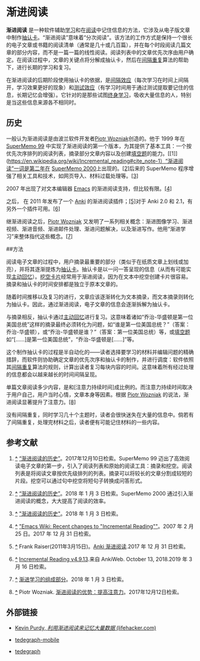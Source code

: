 # 渐进阅读

 **渐进阅读** 是一种软件辅助[学习](https://en.wikipedia.org/wiki/Learning)和在[阅读](https://en.wikipedia.org/wiki/Reading)中记住信息的方法，它涉及从电子版文章中制作[抽认卡](https://en.wikipedia.org/wiki/Flashcard)。“渐进阅读”意味着“分次阅读”。该方法的工作方式是保持一个很长的电子文章或书籍的阅读清单（通常是几十或几百篇），并在每个时段阅读几篇文章的部分内容，而不是一篇一篇的线性阅读。阅读列表中的文章优先次序由用户确定。在阅读过程中，文章的关键点将分解成抽认卡，然后在[间隔重复](https://en.wikipedia.org/wiki/Spaced_repetition)算法的帮助下，进行长期的学习和复习。

在渐进阅读的后期阶段使用抽认卡的依据，是[间隔效应](https://en.wikipedia.org/wiki/Spacing_effect)（每次学习在时间上间隔开，学习效果更好的现象）和[测试效应](https://en.wikipedia.org/wiki/Testing_effect)（有学习时间用于通过测试提取要记住的信息，长期记忆会增强）。它针对的是那些试图[终身学习](https://en.wikipedia.org/wiki/Lifelong_learning)，吸收大量信息的人，特别是当这些信息来源各不相同时。

## 历史

一般认为渐进阅读是由波兰软件开发者[Piotr Wozniak](https://en.wikipedia.org/wiki/Piotr_Woźniak_(researcher))创造的。他于 1999 年在 [SuperMemo 99](https://en.wikipedia.org/wiki/SuperMemo) 中实现了渐进阅读的第一个版本，为其提供了基本工具：一个按优先次序排列的阅读列表，摘录部分文章内容以及创建[填空题](https://en.wikipedia.org/wiki/Cloze_test)的能力。[[1]](https://en.wikipedia.org/wiki/Incremental_reading#cite_note-1）“渐进阅读”一词是第二年在 [SuperMemo 2000](https://en.wikipedia.org/wiki/SuperMemo)上出现的。[[2]](https://en.wikipedia.org/wiki/Incremental_reading#cite_note-2)后来的 SuperMemo 程序增强了相关工具和技术，如网页导入、材料过载处理等。[[3]](https://en.wikipedia.org/wiki/Incremental_reading#cite_note-3)

2007 年出现了对文本编辑器 [Emacs](https://en.wikipedia.org/wiki/Emacs) 的渐进阅读支持，但比较有限。[[4]](https://en.wikipedia.org/wiki/Incremental_reading#cite_note-4)

之后， 在 2011 年发布了一个 [Anki](https://en.wikipedia.org/wiki/Anki_(software)) 的渐进阅读插件；[[5]](https://en.wikipedia.org/wiki/Incremental_reading#cite_note-5)对于 Anki 2.0 和 2.1，有另外一个插件可用。[[6]](https://en.wikipedia.org/wiki/Incremental_reading#cite_note-6)

继渐进阅读之后，[Piotr Wozniak](https://en.wikipedia.org/wiki/Piotr_Wozniak_(researcher)) 又发明了一系列相关概念：渐进图像学习、渐进视频、渐进音频、渐进邮件处理、渐进问题解决，以及渐进写作。他用“渐进学习”来整体指代这些概念。[[7]](https://en.wikipedia.org/wiki/Incremental_reading#cite_note-7)

##方法

阅读电子文章的过程中，用户摘录最重要的部分（类似于在纸质文章上划线或加亮），并将其逐渐提炼为[抽认卡](https://en.wikipedia.org/wiki/Flashcards)。抽认卡是以一问一答呈现的信息（从而有可能实现[主动回忆](https://en.wikipedia.org/wiki/Active_recall)）。[挖空卡片](https://en.wikipedia.org/wiki/Cloze_deletions)经常用于渐进阅读，因为在文本中挖空创建卡片很容易。摘录和抽认卡的时间安排都是独立于原本文章的。

随着时间推移以及复习的进行，文章应该逐渐转化为文本摘录，而文本摘录则转化为抽认卡。因此，通过渐进阅读，电子文章的信息会逐渐拆解为抽认卡。

与摘录相反，抽认卡通过[主动回忆](https://en.wikipedia.org/wiki/Active_recall)进行复习。这意味着诸如“乔治-华盛顿是第一位美国总统”这样的摘录最终必须转化为问题，如“谁是第一位美国总统？”（答案：乔治-华盛顿），或“乔治-华盛顿是谁？”（答案：第一位美国总统）等，或[填空题](https://en.wikipedia.org/wiki/Cloze_deletion)如“[……]是第一位美国总统”，“乔治-华盛顿是[……]”等。

这个制作抽认卡的过程是半自动化的——读者选择要学习的材料并编辑问题的精确措辞，而软件则协助确定文章的优先次序和抽认卡的制作，并进行调度：软件依照其[间隔重复](https://en.wikipedia.org/wiki/Spaced_repetition)算法的规则，计算出读者复习每块内容的时间。这意味着所有经过处理的信息都会以越来越长的时间间隔呈现。

单篇文章阅读多少内容，是和[注意力持续时间]成比例的。而注意力持续时间取决于用户自己，用户当时心情，文章本身等因素。根据 [Piotr Wozniak](https://en.wikipedia.org/wiki/Piotr_Wozniak_(researcher)) 的说法，渐进阅读显著提升了注意力。[[8]](https://en.wikipedia.org/wiki/Incremental_reading#cite_note-8)

没有间隔重复，同时学习几十个主题时，读者会很快迷失在大量的信息中。倘若有了间隔重复，处理完材料之后，读者便有可能记住材料的一些内容。

## 参考文献

1. **[^](https://en.wikipedia.org/wiki/Incremental_reading#cite_ref-1)** [“渐进阅读的历史”](http://super-memory.com/help/il.htm#History_of_incremental_learning)。2017年12月10日检索。SuperMemo 99 迈出了高效阅读电子文章的第一步，引入了阅读列表和原始的阅读工具：摘录和挖空。阅读列表是将阅读文章按优先级排列的列表。摘录可以将较长的文章分割成较短的片段。挖空可以通过句中挖空将短句子转换成问答形式。

2. **[^](https://en.wikipedia.org/wiki/Incremental_reading#cite_ref-2)** [“渐进阅读的历史”](http://super-memory.com/help/il.htm#History_of_incremental_learning)。2018 年 1 月 3 日检索。SuperMemo 2000 通过引入渐进阅读的概念，大大提高了阅读的效率。

3. **[^](https://en.wikipedia.org/wiki/Incremental_reading#cite_ref-3)** ["渐进阅读的历史"](http://super-memory.com/help/il.htm#History_of_incremental_learning)。2018 年 1 月 3 日检索。

4. **[^](https://en.wikipedia.org/wiki/Incremental_reading#cite_ref-4)** ["Emacs Wiki: Recent changes to "Incremental Reading""](https://www.emacswiki.org/emacs?action=rc;all=1;from=1;showit=1;rcidonly=IncrementalReading)。2007 年 2 月 25 日。2017 年 12 月 31 日检索。

5. **[^](https://en.wikipedia.org/wiki/Incremental_reading#cite_ref-5)** Frank Raiser(2011年3月15日)。[Anki 渐进阅读](http://frankraiser.de/drupal/AnkiIR).2017 年 12 月 31 日检索。

6. **[^](https://en.wikipedia.org/wiki/Incremental_reading#cite_ref-6)** [Incremental Reading v4.9.13](https://ankiweb.net/shared/info/935264945).来自 AnkiWeb. October 13, 2018.2019 年 3 月 16 日检索。

7. **[^](https://en.wikipedia.org/wiki/Incremental_reading#cite_ref-7)** [渐进学习的组成部分](http://super-memory.com/help/il.htm#Components_of_incremental_learning)。2018 年 1 月 3 日检索。

8. **[^](https://en.wikipedia.org/wiki/Incremental_reading#cite_ref-8)** Piotr Wozniak. [渐进阅读的优势：提高注意力](https://www.supermemo.com/help/read.htm#Attention)。2017年12月12日检索。

## 外部链接

- [Kevin Purdy, *利用渐进阅读来记忆大量数据* (lifehacker.com)](https://lifehacker.com/5597373/use-incremental-reading-to-memorize-large-batches-of-data)

- [tedegraph-mobile](https://play.google.com/store/apps/details?id=org.tedegraph.tedegraph)

- [tedegraph](https://github.com/lucidl/tedegraph/)